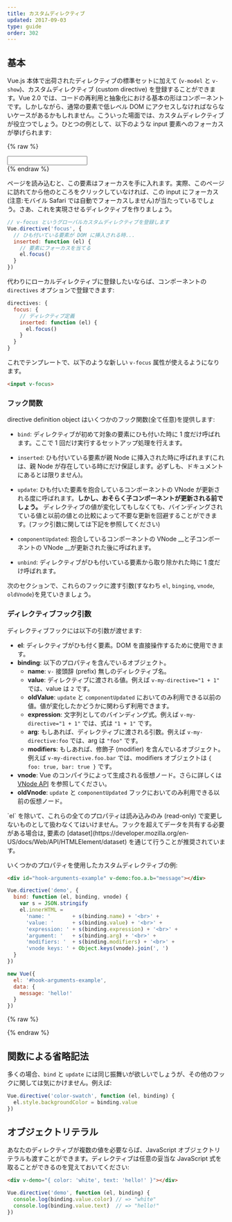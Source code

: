 ```yaml
---
title: カスタムディレクティブ
updated: 2017-09-03
type: guide
order: 302
---
```


## 基本

Vue.js 本体で出荷されたディレクティブの標準セットに加えて (`v-model` と `v-show`)、カスタムディレクティブ (custom directive) を登録することができます。Vue 2.0 では、コードの再利用と抽象化における基本の形はコンポーネントです。しかしながら、通常の要素で低レベル DOM にアクセスしなければならないケースがあるかもしれません。こういった場面では、カスタムディレクティブが役立つでしょう。ひとつの例として、以下のような input 要素へのフォーカスが挙げられます:

{% raw %}
<div id="simplest-directive-example" class="demo">
  <input v-focus>
</div>
<script>
Vue.directive('focus', {
  inserted: function (el) {
    el.focus()
  }
})
new Vue({
  el: '#simplest-directive-example'
})
</script>
{% endraw %}

ページを読み込むと、この要素はフォーカスを手に入れます。実際、このページに訪れてから他のところをクリックしていなければ、この input にフォーカス(注意:モバイル Safari では自動でフォーカスしません)が当たっているでしょう。さあ、これを実現させるディレクティブを作りましょう。

``` js
// v-focus というグローバルカスタムディレクティブを登録します
Vue.directive('focus', {
  // ひも付いている要素が DOM に挿入される時...
  inserted: function (el) {
    // 要素にフォーカスを当てる
    el.focus()
  }
})
```

代わりにローカルディレクティブに登録したいならば、コンポーネントの `directives` オプションで登録できます:

``` js
directives: {
  focus: {
    // ディレクティブ定義
    inserted: function (el) {
      el.focus()
    }
  }
}
```

これでテンプレートで、以下のような新しい `v-focus` 属性が使えるようになります。

``` html
<input v-focus>
```


### フック関数

directive definition object はいくつかのフック関数(全て任意)を提供します:

- `bind`: ディレクティブが初めて対象の要素にひも付いた時に 1 度だけ呼ばれます。ここで 1 回だけ実行するセットアップ処理を行えます。

- `inserted`: ひも付いている要素が親 Node に挿入された時に呼ばれます(これは、親 Node が存在している時にだけ保証します。必ずしも、ドキュメントにあるとは限りません)。

- `update`: ひも付いた要素を抱合しているコンポーネントの VNode が更新される度に呼ばれます。__しかし、おそらく子コンポーネントが更新される前でしょう。__ ディレクティブの値が変化してもしなくても、バインディングされている値と以前の値との比較によって不要な更新を回避することができます。(フック引数に関しては下記を参照してください)

- `componentUpdated`: 抱合しているコンポーネントの VNode __と子コンポーネントの VNode __が更新された後に呼ばれます。

- `unbind`: ディレクティブがひも付いている要素から取り除かれた時に 1 度だけ呼ばれます。

次のセクションで、これらのフックに渡す引数(すなわち `el`, `binging`, `vnode`, `oldVnode`)を見ていきましょう。

### ディレクティブフック引数

ディレクティブフックには以下の引数が渡せます:

- **el**: ディレクティブがひも付く要素。DOM を直接操作するために使用できます。
- **binding**: 以下のプロパティを含んでいるオブジェクト。
  - **name**: `v-` 接頭辞 (prefix) 無しのディレクティブ名。
  - **value**: ディレクティブに渡される値。例えば `v-my-directive="1 + 1"` では、value は `2` です。
  - **oldValue**: `update` と `componentUpdated` においてのみ利用できる以前の値。値が変化したかどうかに関わらず利用できます。
  - **expression**: 文字列としてのバインディング式。例えば `v-my-directive="1 + 1"` では、式は `"1 + 1"` です。
  - **arg**: もしあれば、ディレクティブに渡される引数。例えば `v-my-directive:foo` では、arg は `"foo"` です。
  - **modifiers**: もしあれば、修飾子 (modifier) を含んでいるオブジェクト。例えば `v-my-directive.foo.bar` では、modifiers オブジェクトは `{ foo: true, bar: true }` です。
- **vnode**: Vue のコンパイラによって生成される仮想ノード。さらに詳しくは [VNode API](../api/#VNodeインターフェイス) を参照してください。
- **oldVnode**: `update` と `componentUpdated` フックにおいてのみ利用できる以前の仮想ノード。

<p class="tip">`el` を除いて、これらの全てのプロパティは読み込みのみ (read-only) で変更しないものとして扱わなくてはいけません。フックを超えてデータを共有する必要がある場合は, 要素の [dataset](https://developer.mozilla.org/en-US/docs/Web/API/HTMLElement/dataset) を通じて行うことが推奨されています。</p>

いくつかのプロパティを使用したカスタムディレクティブの例:

``` html
<div id="hook-arguments-example" v-demo:foo.a.b="message"></div>
```

``` js
Vue.directive('demo', {
  bind: function (el, binding, vnode) {
    var s = JSON.stringify
    el.innerHTML =
      'name: '       + s(binding.name) + '<br>' +
      'value: '      + s(binding.value) + '<br>' +
      'expression: ' + s(binding.expression) + '<br>' +
      'argument: '   + s(binding.arg) + '<br>' +
      'modifiers: '  + s(binding.modifiers) + '<br>' +
      'vnode keys: ' + Object.keys(vnode).join(', ')
  }
})

new Vue({
  el: '#hook-arguments-example',
  data: {
    message: 'hello!'
  }
})
```

{% raw %}
<div id="hook-arguments-example" v-demo:foo.a.b="message" class="demo"></div>
<script>
Vue.directive('demo', {
  bind: function (el, binding, vnode) {
    var s = JSON.stringify
    el.innerHTML =
      'name: '       + s(binding.name) + '<br>' +
      'value: '      + s(binding.value) + '<br>' +
      'expression: ' + s(binding.expression) + '<br>' +
      'argument: '   + s(binding.arg) + '<br>' +
      'modifiers: '  + s(binding.modifiers) + '<br>' +
      'vnode keys: ' + Object.keys(vnode).join(', ')
  }
})
new Vue({
  el: '#hook-arguments-example',
  data: {
    message: 'hello!'
  }
})
</script>
{% endraw %}

## 関数による省略記法

多くの場合、`bind` と `update` には同じ振舞いが欲しいでしょうが、その他のフックに関しては気にかけません。例えば:

``` js
Vue.directive('color-swatch', function (el, binding) {
  el.style.backgroundColor = binding.value
})
```

## オブジェクトリテラル

あなたのディレクティブが複数の値を必要ならば、JavaScript オブジェクトリテラルも渡すことができます。ディレクティブは任意の妥当な JavaScript 式を取ることができるのを覚えておいてください:

``` html
<div v-demo="{ color: 'white', text: 'hello!' }"></div>
```

``` js
Vue.directive('demo', function (el, binding) {
  console.log(binding.value.color) // => "white"
  console.log(binding.value.text)  // => "hello!"
})
```
